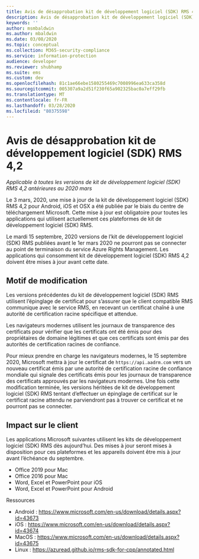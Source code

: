 ```yaml
---
title: Avis de désapprobation kit de développement logiciel (SDK) RMS 4,2
description: Avis de désapprobation kit de développement logiciel (SDK) RMS 4,2
keywords: ''
author: msmbaldwin
ms.author: mbaldwin
ms.date: 03/08/2020
ms.topic: conceptual
ms.collection: M365-security-compliance
ms.service: information-protection
audience: developer
ms.reviewer: shubhamp
ms.suite: ems
ms.custom: dev
ms.openlocfilehash: 81c1ae66ebe1580255469c7008996ea633ca358d
ms.sourcegitcommit: 005307a9a2d51f230f65a902325bac0a7eff29fb
ms.translationtype: MT
ms.contentlocale: fr-FR
ms.lasthandoff: 03/28/2020
ms.locfileid: "80375598"
---
```

# <a name="rms-sdk-42-deprecation-notice"></a>Avis de désapprobation kit de développement logiciel (SDK) RMS 4,2 

*Applicable à toutes les versions de kit de développement logiciel (SDK) RMS 4,2 antérieures au 2020 mars*

Le 3 mars, 2020, une mise à jour de la kit de développement logiciel (SDK) RMS 4,2 pour Android, iOS et OSX a été publiée par le biais du centre de téléchargement Microsoft. Cette mise à jour est obligatoire pour toutes les applications qui utilisent actuellement ces plateformes de kit de développement logiciel (SDK) RMS.  

Le mardi 15 septembre, 2020 versions de l’kit de développement logiciel (SDK) RMS publiées avant le 1er mars 2020 ne pourront pas se connecter au point de terminaison du service Azure Rights Management. Les applications qui consomment kit de développement logiciel (SDK) RMS 4,2 doivent être mises à jour avant cette date. 

## <a name="reason-for-change"></a>Motif de modification 

Les versions précédentes du kit de développement logiciel (SDK) RMS utilisent l’épinglage de certificat pour s’assurer que le client compatible RMS communique avec le service RMS, en recevant un certificat chaîné à une autorité de certification racine spécifique et attendue.  

Les navigateurs modernes utilisent les journaux de transparence des certificats pour vérifier que les certificats ont été émis pour des propriétaires de domaine légitimes et que ces certificats sont émis par des autorités de certification racines de confiance.  

Pour mieux prendre en charge les navigateurs modernes, le 15 septembre 2020, Microsoft mettra à jour le certificat de `https://api.aadrm.com` vers un nouveau certificat émis par une autorité de certification racine de confiance mondiale qui signale des certificats émis pour les journaux de transparence des certificats approuvés par les navigateurs modernes. Une fois cette modification terminée, les versions héritées de kit de développement logiciel (SDK) RMS tentant d’effectuer un épinglage de certificat sur le certificat racine attendu ne parviendront pas à trouver ce certificat et ne pourront pas se connecter.  

## <a name="client-impact"></a>Impact sur le client 

Les applications Microsoft suivantes utilisent les kits de développement logiciel (SDK) RMS dès aujourd’hui. Des mises à jour seront mises à disposition pour ces plateformes et les appareils doivent être mis à jour avant l’échéance du septembre. 

- Office 2019 pour Mac 
- Office 2016 pour Mac 
- Word, Excel et PowerPoint pour iOS 
- Word, Excel et PowerPoint pour Android 

Ressources 

- Android : https://www.microsoft.com/en-us/download/details.aspx?id=43673
- iOS : https://www.microsoft.com/en-us/download/details.aspx?id=43674 
- MacOS : https://www.microsoft.com/en-us/download/details.aspx?id=43675 
- Linux : https://azuread.github.io/rms-sdk-for-cpp/annotated.html